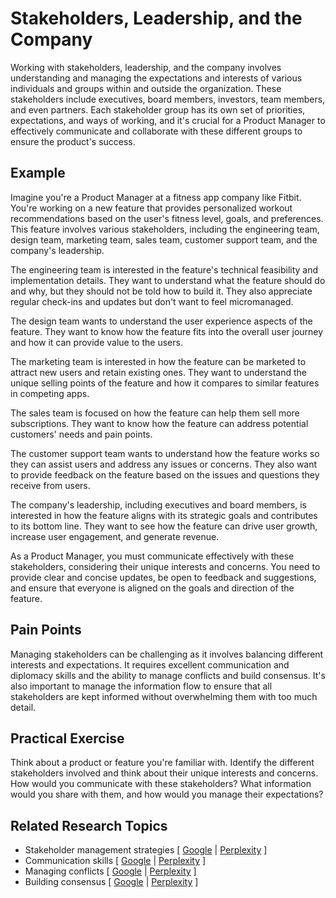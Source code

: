 # Stakeholders, Leadership, and the Company

Working with stakeholders, leadership, and the company involves understanding and managing the expectations and interests of various individuals and groups within and outside the organization. These stakeholders include executives, board members, investors, team members, and even partners. Each stakeholder group has its own set of priorities, expectations, and ways of working, and it's crucial for a Product Manager to effectively communicate and collaborate with these different groups to ensure the product's success.

## Example

Imagine you're a Product Manager at a fitness app company like Fitbit. You're working on a new feature that provides personalized workout recommendations based on the user's fitness level, goals, and preferences. This feature involves various stakeholders, including the engineering team, design team, marketing team, sales team, customer support team, and the company's leadership.

The engineering team is interested in the feature's technical feasibility and implementation details. They want to understand what the feature should do and why, but they should not be told how to build it. They also appreciate regular check-ins and updates but don't want to feel micromanaged.

The design team wants to understand the user experience aspects of the feature. They want to know how the feature fits into the overall user journey and how it can provide value to the users.

The marketing team is interested in how the feature can be marketed to attract new users and retain existing ones. They want to understand the unique selling points of the feature and how it compares to similar features in competing apps.

The sales team is focused on how the feature can help them sell more subscriptions. They want to know how the feature can address potential customers' needs and pain points.

The customer support team wants to understand how the feature works so they can assist users and address any issues or concerns. They also want to provide feedback on the feature based on the issues and questions they receive from users.

The company's leadership, including executives and board members, is interested in how the feature aligns with its strategic goals and contributes to its bottom line. They want to see how the feature can drive user growth, increase user engagement, and generate revenue.

As a Product Manager, you must communicate effectively with these stakeholders, considering their unique interests and concerns. You need to provide clear and concise updates, be open to feedback and suggestions, and ensure that everyone is aligned on the goals and direction of the feature.

## Pain Points

Managing stakeholders can be challenging as it involves balancing different interests and expectations. It requires excellent communication and diplomacy skills and the ability to manage conflicts and build consensus. It's also important to manage the information flow to ensure that all stakeholders are kept informed without overwhelming them with too much detail.

## Practical Exercise

Think about a product or feature you're familiar with. Identify the different stakeholders involved and think about their unique interests and concerns. How would you communicate with these stakeholders? What information would you share with them, and how would you manage their expectations?

## Related Research Topics

* Stakeholder management strategies \[ [Google](https://www.google.com/search?q=Stakeholder%20management%20strategies%20in%20product%20management) | [Perplexity](https://www.perplexity.ai/?q=Stakeholder%20management%20strategies%20in%20product%20management) ]
* Communication skills \[ [Google](https://www.google.com/search?q=Communication%20skills%20in%20product%20management) | [Perplexity](https://www.perplexity.ai/?q=Communication%20skills%20in%20product%20management) ]
* Managing conflicts \[ [Google](https://www.google.com/search?q=Managing%20conflicts%20in%20product%20management) | [Perplexity](https://www.perplexity.ai/?q=Managing%20conflicts%20in%20product%20management) ]
* Building consensus \[ [Google](https://www.google.com/search?q=Building%20consensus%20in%20product%20management) | [Perplexity](https://www.perplexity.ai/?q=Building%20consensus%20in%20product%20management) ]
